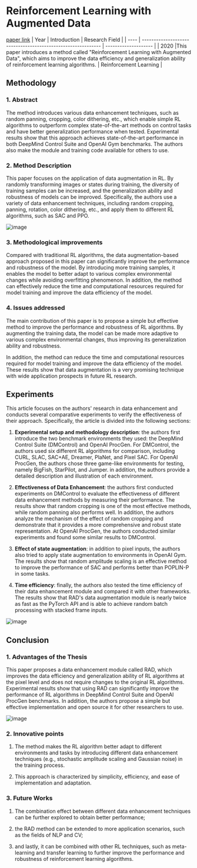 # Reinforcement Learning with Augmented Data
[paper link](https://arxiv.org/pdf/2004.14990.pdf)
| Year | Introduction                                                         | Research Field                 |
| ---- | ------------------------------------------------------------ | -------------------- |
| 2020 |This paper introduces a method called "Reinforcement Learning with Augmented Data", which aims to improve the data efficiency and generalization ability of reinforcement learning algorithms.          | Reinforcement Learning          |

## Methodology

### 1. Abstract
The method introduces various data enhancement techniques, such as random panning, cropping, color dithering, etc., which enable simple RL algorithms to outperform complex state-of-the-art methods on control tasks and have better generalization performance when tested. Experimental results show that this approach achieves state-of-the-art performance in both DeepMind Control Suite and OpenAI Gym benchmarks. The authors also make the module and training code available for others to use.

### 2. Method Description 
This paper focuses on the application of data augmentation in RL. By randomly transforming images or states during training, the diversity of training samples can be increased, and the generalization ability and robustness of models can be improved. Specifically, the authors use a variety of data enhancement techniques, including random cropping, panning, rotation, color dithering, etc., and apply them to different RL algorithms, such as SAC and PPO.
 
 ![image](https://github.com/user-attachments/assets/16ff3969-b086-4c0b-83cf-ba42abf24c38)

### 3. Methodological improvements
Compared with traditional RL algorithms, the data augmentation-based approach proposed in this paper can significantly improve the performance and robustness of the model. By introducing more training samples, it enables the model to better adapt to various complex environmental changes while avoiding overfitting phenomenon. In addition, the method can effectively reduce the time and computational resources required for model training and improve the data efficiency of the model.

### 4. Issues addressed 
The main contribution of this paper is to propose a simple but effective method to improve the performance and robustness of RL algorithms. By augmenting the training data, the model can be made more adaptive to various complex environmental changes, thus improving its generalization ability and robustness. 

In addition, the method can reduce the time and computational resources required for model training and improve the data efficiency of the model. These results show that data augmentation is a very promising technique with wide application prospects in future RL research.

## Experiments
This article focuses on the authors' research in data enhancement and conducts several comparative experiments to verify the effectiveness of their approach. Specifically, the article is divided into the following sections:

  1. **Experimental setup and methodology description**: the authors first introduce the two benchmark environments they used: the DeepMind Control Suite (DMControl) and OpenAI ProcGen. For DMControl, the authors used six different RL algorithms for comparison, including CURL, SLAC, SAC+AE, Dreamer, PlaNet, and Pixel SAC. For OpenAI ProcGen, the authors chose three game-like environments for testing, namely BigFish, StarPilot, and Jumper. in addition, the authors provide a detailed description and illustration of each environment.

  2. **Effectiveness of Data Enhancement**: the authors first conducted experiments on DMControl to evaluate the effectiveness of different data enhancement methods by measuring their performance. The results show that random cropping is one of the most effective methods, while random panning also performs well. In addition, the authors analyze the mechanism of the effect of random cropping and demonstrate that it provides a more comprehensive and robust state representation. At OpenAI ProcGen, the authors conducted similar experiments and found some similar results to DMControl. 

  3. **Effect of state augmentation**: in addition to pixel inputs, the authors also tried to apply state augmentation to environments in OpenAI Gym. The results show that random amplitude scaling is an effective method to improve the performance of SAC and performs better than POPLIN-P in some tasks.

  4. **Time efficiency**: finally, the authors also tested the time efficiency of their data enhancement module and compared it with other frameworks. The results show that RAD's data augmentation module is nearly twice as fast as the PyTorch API and is able to achieve random batch processing with stacked frame inputs.
     
  ![image](https://github.com/user-attachments/assets/02cfb64d-4250-4f20-9860-207c9b476416)
    
## Conclusion

### 1. Advantages of the Thesis
This paper proposes a data enhancement module called RAD, which improves the data efficiency and generalization ability of RL algorithms at the pixel level and does not require changes to the original RL algorithms. Experimental results show that using RAD can significantly improve the performance of RL algorithms in DeepMind Control Suite and OpenAI ProcGen benchmarks. In addition, the authors propose a simple but effective implementation and open source it for other researchers to use.

![image](https://github.com/user-attachments/assets/3ad05b77-bc82-40e0-97c5-8a8034812414)

### 2. Innovative points
  1. The method makes the RL algorithm better adapt to different environments and tasks by introducing different data enhancement techniques (e.g., stochastic amplitude scaling and Gaussian noise) in the training process.
  
  2. This approach is characterized by simplicity, efficiency, and ease of implementation and adaptation.

### 3. Future Works
  1. The combination effect between different data enhancement techniques can be further explored to obtain better performance;
  
  2.  the RAD method can be extended to more application scenarios, such as the fields of NLP and CV;
  
  3.  and lastly, it can be combined with other RL techniques, such as meta-learning and transfer learning to further improve the performance and robustness of reinforcement learning algorithms.

